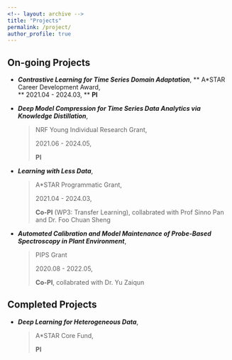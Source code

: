 ```yaml
---
<!-- layout: archive -->
title: "Projects"
permalink: /project/
author_profile: true
---
```

## On-going Projects
* ***Contrastive Learning for Time Series Domain Adaptation***, 
** A*STAR Career Development Award,  
** 2021.04 - 2024.03,
** <b>PI</b>


* ***Deep Model Compression for Time Series Data Analytics via Knowledge Distillation***, 
  > NRF Young Individual Research Grant, 
  > 
  > 2021.06 - 2024.05, 
  > 
  > **PI**

* ***Learning with Less Data***, 
  > A*STAR Programmatic Grant, 
  > 
  > 2021.04 - 2024.03, 
  > 
  > <b>Co-PI</b> (WP3: Transfer Learning), collabrated with Prof Sinno Pan and Dr. Foo Chuan Sheng

* ***Automated Calibration and Model Maintenance of Probe-Based Spectroscopy in Plant Environment***, 
  > PIPS Grant
  > 
  > 2020.08 - 2022.05, 
  > 
  > <b>Co-PI</b>, collabrated with Dr. Yu Zaiqun

## Completed Projects
* ***Deep Learning for Heterogeneous Data***, 
  > A*STAR Core Fund, 
  > 
  > <b>PI</b>


